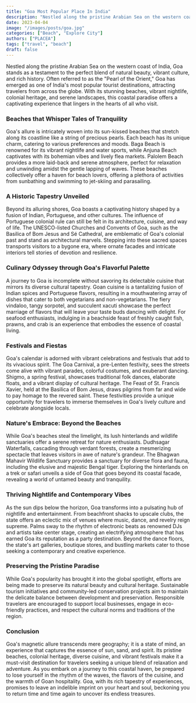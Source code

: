 ```yaml
---
title: "Goa Most Popular Place In India"
description: "Nestled along the pristine Arabian Sea on the western coast of India, Goa stands as a testament to the perfect blend of natural beauty, vibrant culture, and rich history. Often referred to as the "Pearl of the Orient," Goa has emerged as one of India's most popular tourist destinations, attracting travelers from across the globe. With its stunning beaches, vibrant nightlife, colonial heritage, and serene landscapes, this coastal paradise offers a captivating experience that lingers in the hearts of all who visit."
date: 2023-04-04
image: "/images/posts/goa.jpg"
categories: ["Beach", "Explore City"]
authors: ["PLACEA"]
tags: ["travel", "beach"]
draft: false
---
```


Nestled along the pristine Arabian Sea on the western coast of India, Goa stands as a testament to the perfect blend of natural beauty, vibrant culture, and rich history. Often referred to as the "Pearl of the Orient," Goa has emerged as one of India's most popular tourist destinations, attracting travelers from across the globe. With its stunning beaches, vibrant nightlife, colonial heritage, and serene landscapes, this coastal paradise offers a captivating experience that lingers in the hearts of all who visit.

### Beaches that Whisper Tales of Tranquility

Goa's allure is intricately woven into its sun-kissed beaches that stretch along its coastline like a string of precious pearls. Each beach has its unique charm, catering to various preferences and moods. Baga Beach is renowned for its vibrant nightlife and water sports, while Anjuna Beach captivates with its bohemian vibes and lively flea markets. Palolem Beach provides a more laid-back and serene atmosphere, perfect for relaxation and unwinding amidst the gentle lapping of waves. These beaches collectively offer a haven for beach lovers, offering a plethora of activities from sunbathing and swimming to jet-skiing and parasailing.

### A Historic Tapestry Unveiled

Beyond its alluring shores, Goa boasts a captivating history shaped by a fusion of Indian, Portuguese, and other cultures. The influence of Portuguese colonial rule can still be felt in its architecture, cuisine, and way of life. The UNESCO-listed Churches and Convents of Goa, such as the Basilica of Bom Jesus and Sé Cathedral, are emblematic of Goa's colonial past and stand as architectural marvels. Stepping into these sacred spaces transports visitors to a bygone era, where ornate facades and intricate interiors tell stories of devotion and resilience.

### Culinary Odyssey through Goa's Flavorful Palette

A journey to Goa is incomplete without savoring its delectable cuisine that mirrors its diverse cultural tapestry. Goan cuisine is a tantalizing fusion of Indian spices and Portuguese flavors, resulting in a mouthwatering array of dishes that cater to both vegetarians and non-vegetarians. The fiery vindaloo, tangy sorpotel, and succulent xacuti showcase the perfect marriage of flavors that will leave your taste buds dancing with delight. For seafood enthusiasts, indulging in a beachside feast of freshly caught fish, prawns, and crab is an experience that embodies the essence of coastal living.

### Festivals and Fiestas

Goa's calendar is adorned with vibrant celebrations and festivals that add to its vivacious spirit. The Goa Carnival, a pre-Lenten festivity, sees the streets come alive with vibrant parades, colorful costumes, and exuberant dancing. Shigmo, a spring festival, showcases traditional folk dances, elaborate floats, and a vibrant display of cultural heritage. The Feast of St. Francis Xavier, held at the Basilica of Bom Jesus, draws pilgrims from far and wide to pay homage to the revered saint. These festivities provide a unique opportunity for travelers to immerse themselves in Goa's lively culture and celebrate alongside locals.

### Nature's Embrace: Beyond the Beaches

While Goa's beaches steal the limelight, its lush hinterlands and wildlife sanctuaries offer a serene retreat for nature enthusiasts. Dudhsagar Waterfalls, cascading through verdant forests, create a mesmerizing spectacle that leaves visitors in awe of nature's grandeur. The Bhagwan Mahavir Wildlife Sanctuary provides a sanctuary for diverse flora and fauna, including the elusive and majestic Bengal tiger. Exploring the hinterlands on a trek or safari unveils a side of Goa that goes beyond its coastal facade, revealing a world of untamed beauty and tranquility.

### Thriving Nightlife and Contemporary Vibes

As the sun dips below the horizon, Goa transforms into a pulsating hub of nightlife and entertainment. From beachfront shacks to upscale clubs, the state offers an eclectic mix of venues where music, dance, and revelry reign supreme. Palms sway to the rhythm of electronic beats as renowned DJs and artists take center stage, creating an electrifying atmosphere that has earned Goa its reputation as a party destination. Beyond the dance floors, the state's art galleries, boutique stores, and bustling markets cater to those seeking a contemporary and creative experience.

### Preserving the Pristine Paradise

While Goa's popularity has brought it into the global spotlight, efforts are being made to preserve its natural beauty and cultural heritage. Sustainable tourism initiatives and community-led conservation projects aim to maintain the delicate balance between development and preservation. Responsible travelers are encouraged to support local businesses, engage in eco-friendly practices, and respect the cultural norms and traditions of the region.

### Conclusion

Goa's magnetic allure transcends mere geography; it is a state of mind, an experience that captures the essence of sun, sand, and spirit. Its pristine beaches, colonial heritage, diverse cuisine, and vibrant festivals make it a must-visit destination for travelers seeking a unique blend of relaxation and adventure. As you embark on a journey to this coastal haven, be prepared to lose yourself in the rhythm of the waves, the flavors of the cuisine, and the warmth of Goan hospitality. Goa, with its rich tapestry of experiences, promises to leave an indelible imprint on your heart and soul, beckoning you to return time and time again to uncover its endless treasures.
